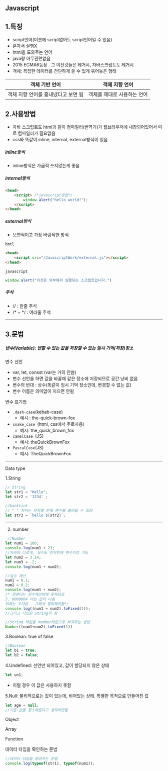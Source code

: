 

## Javascript

## 1.특징

* script언어(이름에 script없어도 script언어일 수 있음)
* 혼자서 실행X
* html을 도와주는 언어
* java랑 아무관련없음
* 2015 ECMA6등장 . 그 이전것들은 레거시, 자바스크립트도 레거시
* 객체: 복잡한 데이터를 간단하게 쓸 수 있게 묶어놓은 형태

| 객체 기반 언어                      | 객체 지향 언어              |
| ----------------------------------- | --------------------------- |
| 객체 지향 언어를 흉내냈다고 보면 됨 | 객체를 제대로 사용하는 언어 |

## 2.사용방법

* 자바 스크립트도 html과 같이 컴파일러(번역기)가 웹브라우저에 내장되어있어서 따로 컴파일러가 필요없음
* css와 똑같이 inline, internal, external방식이 있음

##### **inline방식**

* inline방식은 가급적 쓰지않는게 좋음

##### internal방식

```html
<head>
    <script> /*javascript문법*/
        window.alert("hello world!");
    </script>
</head>
```

##### external방식

* 보편적이고 가장 바람직한 방식

`hmtl`

```html
<head>
    <script src="/JavascriptWork/external.js"></script>
</head>
```

`javascript`

```javascript
window.alert("이것은 외부에서 실행되는 스크립트입니다.")
```

##### 주석

* // : 한줄 주석
* /* ~ */ : 여러줄 주석

---

## 3.문법

##### 변수(Variable): 변할 수 있는 값을 저장할 수 있는 임시 기억(저장)장소


변수 선언

* var, let, consst (var는 거의 안씀)
* 변수 선언을 하면 값을 바꿀때 같은 장소에 저장되므로 공간 낭비 없음
* 변수의 반대 : 상수(똑같이 임시 기억 장소인데, 변경할 수 없는 값)
* 변수 이름은 의미없이 지으면 안됨


변수 표기법

* `.dash-case`(kebab-case)
  * 예시 : the-quick-brown-fox
* `snake_case `(html, css에서 주로사용)
  * 예시: the_quick_brown_fox
* `camelCase `(JS)
  * 예시: theQuickBrownFox
* `PascalCase`(JS)
  * 예시: TheQuickBrownFox

---



Data type

1.String

```javascript
// String
let str1 = "Hello";
let str2 = '1234' ;

//backtick
// " " 차이는 문자열 안에 변수를 불러올 수 있음
let str3 = `hello ${str2}`;
```

---



 2. number

```javascript
 //Number
let num1 = 100;
console.log(num1 + 2);
//자바와 다르게, 실수도 한꺼번에 변수지정 가능
let num2 = 3.14;
let num3 = .2;
console.log(num1 + num2);
```

```javascript
//실수 계산  
num1 = 0.1;
num2 = 0.2;
console.log(num1 + num2);
/* 컴퓨터는 정수계산밖에 못하므로 
3. 0000004 라는 값이 나옴
뒤에는 오차값.  그래서 정리해야함*/
console.log((num1 + num2).toFixed(1));
//그리고 타입은 String이 됨

//String 타입을 number타입으로 바꿔주는 방법
Number((num1+num2).toFixed(1))
```

3.Boolean: true of false

```javascript
//Boolean
let b1 = true;
let b2 = false;
```


4.Undefined: 선언만 되어있고, 값이 할당되지 않은 상태

```javascript
let un1;
```

- 이럴 경우 이 값은 사용하지 못함

5.Null: 물리적으로는 값이 있는데, 비어있는 상태. 특별한 목적으로 만들어진 값

```javascript
let age = null;
//기존 값을 청소해준다고 생각하면됨
```

Object

Array

Function


데이터 타입을 확인하는 문법

```javascript
//데이터 타입을 알려주는 문법
console.log(typeof(str1), typeof(num1));
```
